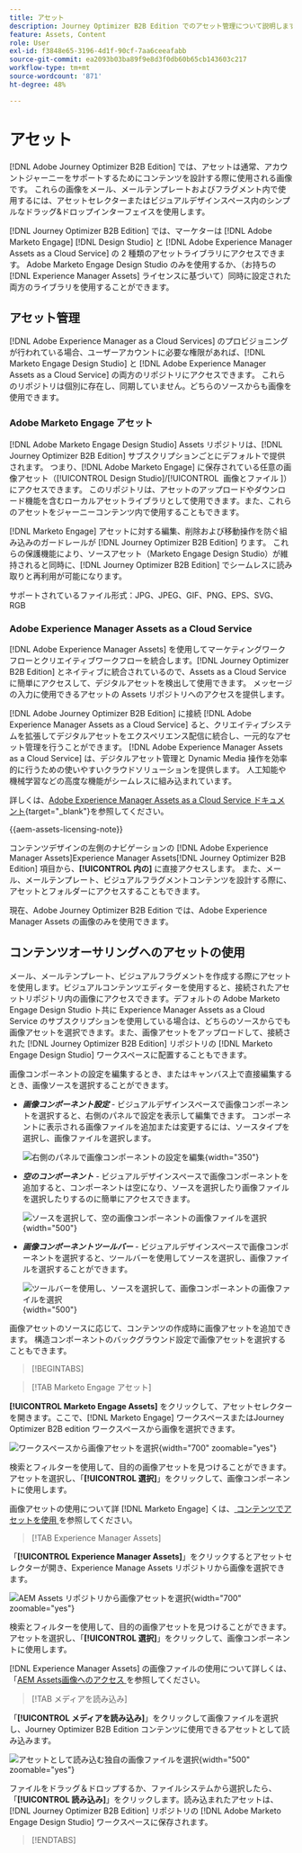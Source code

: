 ```yaml
---
title: アセット
description: Journey Optimizer B2B Edition でのアセット管理について説明します。
feature: Assets, Content
role: User
exl-id: f3848e65-3196-4d1f-90cf-7aa6ceeafabb
source-git-commit: ea2093b03ba89f9e8d3f0db60b65cb143603c217
workflow-type: tm+mt
source-wordcount: '871'
ht-degree: 48%

---
```


# アセット

[!DNL Adobe Journey Optimizer B2B Edition] では、アセットは通常、アカウントジャーニーをサポートするためにコンテンツを設計する際に使用される画像です。 これらの画像をメール、メールテンプレートおよびフラグメント内で使用するには、アセットセレクターまたはビジュアルデザインスペース内のシンプルなドラッグ&amp;ドロップインターフェイスを使用します。

[!DNL Journey Optimizer B2B Edition] では、マーケターは [!DNL Adobe Marketo Engage] [!DNL Design Studio] と [!DNL Adobe Experience Manager Assets as a Cloud Service] の 2 種類のアセットライブラリにアクセスできます。 Adobe Marketo Engage Design Studio のみを使用するか、（お持ちの [!DNL Experience Manager Assets] ライセンスに基づいて）同時に設定された両方のライブラリを使用することができます。

## アセット管理

[!DNL Adobe Experience Manager as a Cloud Services] のプロビジョニングが行われている場合、ユーザーアカウントに必要な権限があれば、[!DNL Marketo Engage Design Studio] と [!DNL Adobe Experience Manager Assets as a Cloud Service] の両方のリポジトリにアクセスできます。 これらのリポジトリは個別に存在し、同期していません。どちらのソースからも画像を使用できます。

### Adobe Marketo Engage アセット

[!DNL Adobe Marketo Engage Design Studio] Assets リポジトリは、[!DNL Journey Optimizer B2B Edition] サブスクリプションごとにデフォルトで提供されます。 つまり、[!DNL Adobe Marketo Engage] に保存されている任意の画像アセット（[!UICONTROL Design Studio]/[!UICONTROL &#x200B; 画像とファイル &#x200B;]）にアクセスできます。 このリポジトリは、アセットのアップロードやダウンロード機能を含むローカルアセットライブラリとして使用できます。また、これらのアセットをジャーニーコンテンツ内で使用することもできます。

[!DNL Marketo Engage] アセットに対する編集、削除および移動操作を防ぐ組み込みのガードレールが [!DNL Journey Optimizer B2B Edition] ります。 これらの保護機能により、ソースアセット（Marketo Engage Design Studio）が維持されると同時に、[!DNL Journey Optimizer B2B Edition] でシームレスに読み取りと再利用が可能になります。

サポートされているファイル形式：JPG、JPEG、GIF、PNG、EPS、SVG、RGB

### Adobe Experience Manager Assets as a Cloud Service

[!DNL Adobe Experience Manager Assets] を使用してマーケティングワークフローとクリエイティブワークフローを統合します。[!DNL Journey Optimizer B2B Edition] とネイティブに統合されているので、Assets as a Cloud Serviceに簡単にアクセスして、デジタルアセットを検出して使用できます。 メッセージの入力に使用できるアセットの Assets リポジトリへのアクセスを提供します。

[!DNL Adobe Journey Optimizer B2B Edition] に接続 [!DNL Adobe Experience Manager Assets as a Cloud Service] ると、クリエイティブシステムを拡張してデジタルアセットをエクスペリエンス配信に統合し、一元的なアセット管理を行うことができます。 [!DNL Adobe Experience Manager Assets as a Cloud Service] は、デジタルアセット管理と Dynamic Media 操作を効率的に行うための使いやすいクラウドソリューションを提供します。 人工知能や機械学習などの高度な機能がシームレスに組み込まれています。

詳しくは、[Adobe Experience Manager Assets as a Cloud Service ドキュメント](https://experienceleague.adobe.com/ja/docs/experience-manager-cloud-service/content/assets/overview){target="_blank"}を参照してください。

{{aem-assets-licensing-note}}

コンテンツデザインの左側のナビゲーションの [!DNL Adobe Experience Manager Assets]Experience Manager Assets[!DNL Journey Optimizer B2B Edition] 項目から、**[!UICONTROL 内の]** に直接アクセスします。 また、メール、メールテンプレート、ビジュアルフラグメントコンテンツを設計する際に、アセットとフォルダーにアクセスすることもできます。

現在、Adobe Journey Optimizer B2B Edition では、Adobe Experience Manager Assets の画像のみを使用できます。

## コンテンツオーサリングへのアセットの使用

メール、メールテンプレート、ビジュアルフラグメントを作成する際にアセットを使用します。ビジュアルコンテンツエディターを使用すると、接続されたアセットリポジトリ内の画像にアクセスできます。デフォルトの Adobe Marketo Engage Design Studio ト共に Experience Manager Assets as a Cloud Service のサブスクリプションを使用している場合は、どちらのソースからでも画像アセットを選択できます。また、画像アセットをアップロードして、接続された [!DNL Journey Optimizer B2B Edition] リポジトリの [!DNL Marketo Engage Design Studio] ワークスペースに配置することもできます。

画像コンポーネントの設定を編集するとき、またはキャンバス上で直接編集するとき、画像ソースを選択することができます。

* **_画像コンポーネント設定_** - ビジュアルデザインスペースで画像コンポーネントを選択すると、右側のパネルで設定を表示して編集できます。 コンポーネントに表示される画像ファイルを追加または変更するには、ソースタイプを選択し、画像ファイルを選択します。

  ![右側のパネルで画像コンポーネントの設定を編集](./assets/content-assets-image-settings.png){width="350"}

* **_空のコンポーネント_** - ビジュアルデザインスペースで画像コンポーネントを追加すると、コンポーネントは空になり、ソースを選択したり画像ファイルを選択したりするのに簡単にアクセスできます。

  ![ソースを選択して、空の画像コンポーネントの画像ファイルを選択](./assets/content-assets-image-component-empty.png){width="500"}

* **_画像コンポーネントツールバー_** - ビジュアルデザインスペースで画像コンポーネントを選択すると、ツールバーを使用してソースを選択し、画像ファイルを選択することができます。

  ![ツールバーを使用し、ソースを選択して、画像コンポーネントの画像ファイルを選択](./assets/content-assets-image-toolbar-settings.png){width="500"}

画像アセットのソースに応じて、コンテンツの作成時に画像アセットを追加できます。 構造コンポーネントのバックグラウンド設定で画像アセットを選択することもできます。

>[!BEGINTABS]

>[!TAB Marketo Engage アセット]

**[!UICONTROL Marketo Engage Assets]** をクリックして、アセットセレクターを開きます。ここで、[!DNL Marketo Engage] ワークスペースまたはJourney Optimizer B2B edition ワークスペースから画像を選択できます。

![ワークスペースから画像アセットを選択](./assets/content-assets-image-me-selected.png){width="700" zoomable="yes"}

検索とフィルターを使用して、目的の画像アセットを見つけることができます。アセットを選択し、「**[!UICONTROL 選択]**」をクリックして、画像コンポーネントに使用します。

画像アセットの使用について詳 [!DNL Marketo Engage] くは、[ コンテンツでアセットを使用 ](./marketo-engage-design-studio.md#use-assets-in-your-content) を参照してください。

>[!TAB Experience Manager Assets]

「**[!UICONTROL Experience Manager Assets]**」をクリックするとアセットセレクターが開き、Experience Manage Assets リポジトリから画像を選択できます。

![AEM Assets リポジトリから画像アセットを選択](./assets/content-assets-image-aem-selected.png){width="700" zoomable="yes"}

検索とフィルターを使用して、目的の画像アセットを見つけることができます。アセットを選択し、「**[!UICONTROL 選択]**」をクリックして、画像コンポーネントに使用します。

[!DNL Experience Manager Assets] の画像ファイルの使用について詳しくは、「[AEM Assets画像へのアクセス ](./aem-assets.md#access-aem-assets-images) を参照してください。

>[!TAB メディアを読み込み]

「**[!UICONTROL メディアを読み込み]**」をクリックして画像ファイルを選択し、Journey Optimizer B2B Edition コンテンツに使用できるアセットとして読み込みます。

![アセットとして読み込む独自の画像ファイルを選択](./assets/content-assets-image-import-file-selected.png){width="500" zoomable="yes"}

ファイルをドラッグ＆ドロップするか、ファイルシステムから選択したら、「**[!UICONTROL 読み込み]**」をクリックします。読み込まれたアセットは、[!DNL Journey Optimizer B2B Edition] リポジトリの [!DNL Adobe Marketo Engage Design Studio] ワークスペースに保存されます。

>[!ENDTABS]
